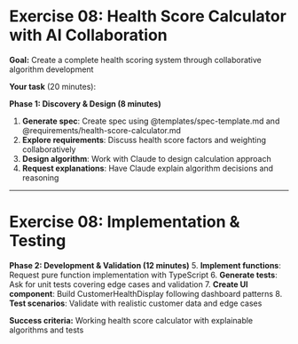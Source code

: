 # Exercise 08: Health Score Calculator with AI Collaboration

**Goal:** Create a complete health scoring system through collaborative algorithm development

<v-clicks>

**Your task** (20 minutes):

**Phase 1: Discovery & Design (8 minutes)**
1. **Generate spec**: Create spec using @templates/spec-template.md and @requirements/health-score-calculator.md
2. **Explore requirements**: Discuss health score factors and weighting collaboratively
3. **Design algorithm**: Work with Claude to design calculation approach
4. **Request explanations**: Have Claude explain algorithm decisions and reasoning

</v-clicks>

---

# Exercise 08: Implementation & Testing

<v-clicks>

**Phase 2: Development & Validation (12 minutes)**
5. **Implement functions**: Request pure function implementation with TypeScript
6. **Generate tests**: Ask for unit tests covering edge cases and validation
7. **Create UI component**: Build CustomerHealthDisplay following dashboard patterns
8. **Test scenarios**: Validate with realistic customer data and edge cases

</v-clicks>

<v-click>

**Success criteria:** Working health score calculator with explainable algorithms and tests

</v-click>